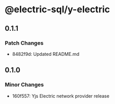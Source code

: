 # @electric-sql/y-electric

## 0.1.1

### Patch Changes

- 8482f9d: Updated README.md

## 0.1.0

### Minor Changes

- 160f557: Yjs Electric network provider release
